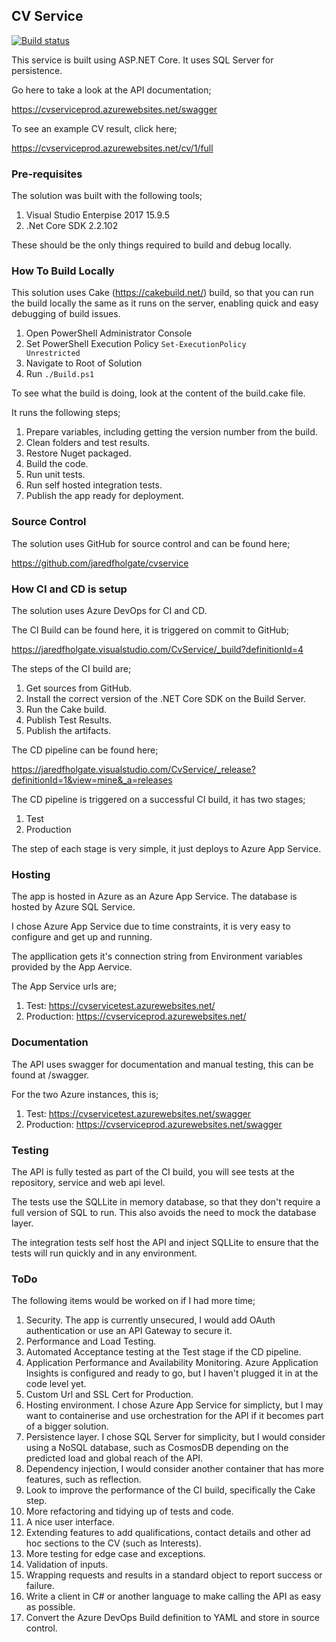 ## CV Service

[![Build status](https://jaredfholgate.visualstudio.com/CvService/_apis/build/status/CvService)](https://jaredfholgate.visualstudio.com/CvService/_build/latest?definitionId=4)

This service is built using ASP.NET Core. It uses SQL Server for persistence.

Go here to take a look at the API documentation;

https://cvserviceprod.azurewebsites.net/swagger

To see an example CV result, click here;

https://cvserviceprod.azurewebsites.net/cv/1/full


### Pre-requisites

The solution was built with the following tools;

1. Visual Studio Enterpise 2017 15.9.5
2. .Net Core SDK 2.2.102

These should be the only things required to build and debug locally.

### How To Build Locally

This solution uses Cake (https://cakebuild.net/) build, so that you can run the build locally the same as it runs on the server, enabling quick and easy debugging of build issues.

1. Open PowerShell Administrator Console
2. Set PowerShell Execution Policy
<code>Set-ExecutionPolicy Unrestricted</code>
3. Navigate to Root of Solution
4. Run <code>./Build.ps1</code>

To see what the build is doing, look at the content of the build.cake file.

It runs the following steps;

1. Prepare variables, including getting the version number from the build.
2. Clean folders and test results.
2. Restore Nuget packaged.
3. Build the code.
4. Run unit tests.
5. Run self hosted integration tests.
6. Publish the app ready for deployment.

### Source Control

The solution uses GitHub for source control and can be found here;

https://github.com/jaredfholgate/cvservice

### How CI and CD is setup

The solution uses Azure DevOps for CI and CD.

The CI Build can be found here, it is triggered on commit to GitHub;

https://jaredfholgate.visualstudio.com/CvService/_build?definitionId=4

The steps of the CI build are;

1. Get sources from GitHub.
2. Install the correct version of the .NET Core SDK on the Build Server.
3. Run the Cake build.
4. Publish Test Results.
5. Publish the artifacts.

The CD pipeline can be found here;

https://jaredfholgate.visualstudio.com/CvService/_release?definitionId=1&view=mine&_a=releases

The CD pipeline is triggered on a successful CI build, it has two stages;

1. Test
2. Production

The step of each stage is very simple, it just deploys to Azure App Service.

### Hosting

The app is hosted in Azure as an Azure App Service. The database is hosted by Azure SQL Service.

I chose Azure App Service due to time constraints, it is very easy to configure and get up and running.

The appllication gets it's connection string from Environment variables provided by the App Aervice.

The App Service urls are;

1. Test: https://cvservicetest.azurewebsites.net/
2. Production: https://cvserviceprod.azurewebsites.net/

### Documentation

The API uses swagger for documentation and manual testing, this can be found at /swagger.

For the two Azure instances, this is;

1. Test: https://cvservicetest.azurewebsites.net/swagger
2. Production: https://cvserviceprod.azurewebsites.net/swagger

### Testing

The API is fully tested as part of the CI build, you will see tests at the repository, service and web api level.

The tests use the SQLLite in memory database, so that they don't require a full version of SQL to run. This also avoids the need to mock the database layer.

The integration tests self host the API and inject SQLLite to ensure that the tests will run quickly and in any environment.

### ToDo

The following items would be worked on if I had more time;

1. Security. The app is currently unsecured, I would add OAuth authentication or use an API Gateway to secure it.
2. Performance and Load Testing.
3. Automated Acceptance testing at the Test stage if the CD pipeline.
4. Application Performance and Availability Monitoring. Azure Application Insights is configured and ready to go, but I haven't plugged it in at the code level yet.
5. Custom Url and SSL Cert for Production.
6. Hosting environment. I chose Azure App Service for simplicty, but I may want to containerise and use orchestration for the API if it becomes part of a bigger solution.
7. Persistence layer. I chose SQL Server for simplicity, but I would consider using a NoSQL database, such as CosmosDB depending on the predicted load and global reach of the API.
8. Dependency injection, I would consider another container that has more features, such as reflection.
9. Look to improve the performance of the CI build, specifically the Cake step.
10. More refactoring and tidying up of tests and code. 
11. A nice user interface.
12. Extending features to add qualifications, contact details and other ad hoc sections to the CV (such as Interests).
13. More testing for edge case and exceptions.
14. Validation of inputs. 
15. Wrapping requests and results in a standard object to report success or failure.
16. Write a client in C# or another language to make calling the API as easy as possible.
17. Convert the Azure DevOps Build definition to YAML and store in source control.
